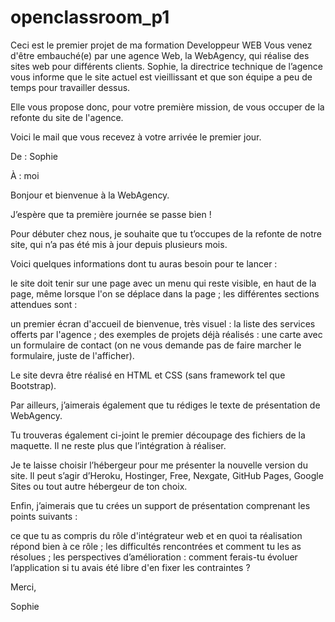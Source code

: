 # openclassroom_p1
Ceci est le premier projet de ma formation Developpeur WEB
Vous venez d'être embauché(e) par une agence Web, la WebAgency,
 qui réalise des sites web pour différents clients. Sophie, la 
directrice technique de l’agence vous informe que le site actuel est 
vieillissant et que son équipe a peu de temps pour travailler dessus.


Elle vous propose donc, pour votre première mission, de vous occuper de la refonte du site de l'agence.


Voici le mail que vous recevez à votre arrivée le premier jour.



De : Sophie


À : moi


Bonjour et bienvenue à la WebAgency. 


J’espère que ta première journée se passe bien !


Pour débuter chez nous, je souhaite que tu t’occupes de la refonte de
 notre site, qui n’a pas été mis à jour depuis plusieurs mois.


Voici quelques informations dont tu auras besoin pour te lancer :


le site doit tenir sur une page avec un menu qui reste visible, en haut de la page, même lorsque l'on se déplace dans la page ;
les différentes sections attendues sont :

un premier écran d'accueil de bienvenue, très visuel :
la liste des services offerts par l'agence ;
des exemples de projets déjà réalisés :
une carte avec un formulaire de contact (on ne vous demande pas de faire marcher le formulaire, juste de l'afficher).

Le site devra être réalisé en HTML et CSS (sans framework tel que Bootstrap).


Par ailleurs, j’aimerais également que tu rédiges le texte de présentation de WebAgency.



 Tu trouveras également ci-joint le premier découpage des fichiers de la maquette. Il ne reste plus que l’intégration à réaliser. 


Je te laisse choisir l’hébergeur pour me présenter la nouvelle 
version du site. Il peut s’agir d’Heroku, Hostinger, Free, Nexgate, 
GitHub Pages, Google Sites ou tout autre hébergeur de ton choix.


Enfin, j’aimerais que tu crées un support de présentation comprenant les points suivants : 


ce que tu as compris du rôle d'intégrateur web et en quoi ta réalisation répond bien à ce rôle ;
les difficultés rencontrées et comment tu les as résolues ;
les perspectives d’amélioration : comment ferais-tu évoluer l’application si tu avais été libre d'en fixer les contraintes ?

Merci,


Sophie


